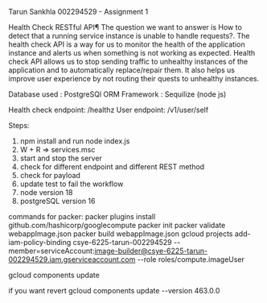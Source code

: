 Tarun Sankhla 002294529 - Assignment 1

Health Check RESTful API¶
The question we want to answer is How to detect that a running service instance is unable to handle requests?.
The health check API is a way for us to monitor the health of the application instance and alerts us when something is not working as expected.
Health check API allows us to stop sending traffic to unhealthy instances of the application and to automatically replace/repair them. It also helps us improve user experience by not routing their quests to unhealthy instances.


Database used : PostgreSQl
ORM Framework : Sequilize (node js)

Health check endpoint:  /healthz
User endpoint: /v1/user/self

Steps:
1) npm install and run node index.js
2) W + R => services.msc
3) start and stop the server 
4) check for different endpoint and different REST method
5) check for payload
6) update test to fail the workflow
7) node version 18
8) postgreSQL version 16


commands for packer:
packer plugins install github.com/hashicorp/googlecompute
packer init
packer validate webappImage.json
packer build webappImage.json
gcloud projects add-iam-policy-binding csye-6225-tarun-002294529 --member=serviceAccount:image-builder@csye-6225-tarun-002294529.iam.gserviceaccount.com  --role roles/compute.imageUser

gcloud components update

if you want revert
gcloud components update --version 463.0.0
